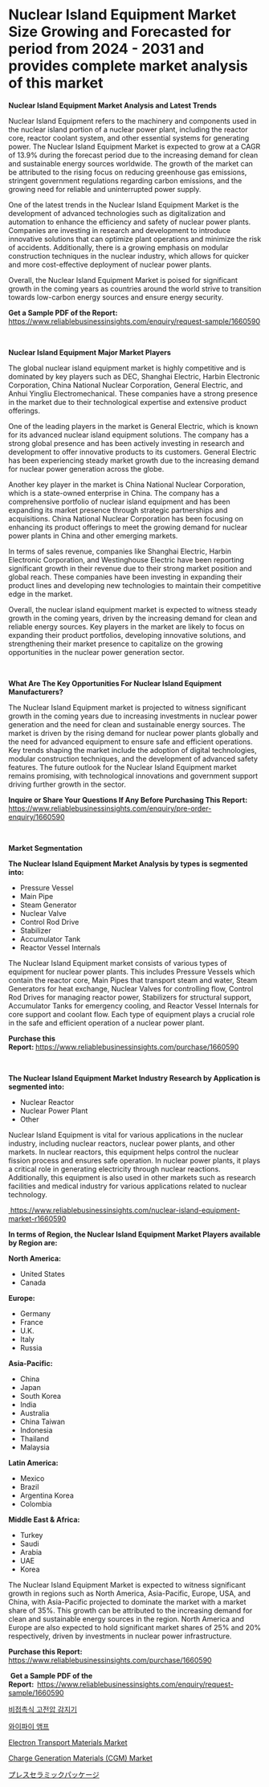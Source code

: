 <p><h1>Nuclear Island Equipment Market Size Growing and Forecasted for period from 2024 - 2031 and provides complete market analysis of this market</h1></p><p><strong>Nuclear Island Equipment Market Analysis and Latest Trends</strong></p>
<p><p>Nuclear Island Equipment refers to the machinery and components used in the nuclear island portion of a nuclear power plant, including the reactor core, reactor coolant system, and other essential systems for generating power. The Nuclear Island Equipment Market is expected to grow at a CAGR of 13.9% during the forecast period due to the increasing demand for clean and sustainable energy sources worldwide. The growth of the market can be attributed to the rising focus on reducing greenhouse gas emissions, stringent government regulations regarding carbon emissions, and the growing need for reliable and uninterrupted power supply.</p><p>One of the latest trends in the Nuclear Island Equipment Market is the development of advanced technologies such as digitalization and automation to enhance the efficiency and safety of nuclear power plants. Companies are investing in research and development to introduce innovative solutions that can optimize plant operations and minimize the risk of accidents. Additionally, there is a growing emphasis on modular construction techniques in the nuclear industry, which allows for quicker and more cost-effective deployment of nuclear power plants.</p><p>Overall, the Nuclear Island Equipment Market is poised for significant growth in the coming years as countries around the world strive to transition towards low-carbon energy sources and ensure energy security.</p></p>
<p><strong>Get a Sample PDF of the Report:&nbsp;</strong> <a href="https://www.reliablebusinessinsights.com/enquiry/request-sample/1660590">https://www.reliablebusinessinsights.com/enquiry/request-sample/1660590</a></p>
<p>&nbsp;</p>
<p><strong>Nuclear Island Equipment Major Market Players</strong></p>
<p><p>The global nuclear island equipment market is highly competitive and is dominated by key players such as DEC, Shanghai Electric, Harbin Electronic Corporation, China National Nuclear Corporation, General Electric, and Anhui Yingliu Electromechanical. These companies have a strong presence in the market due to their technological expertise and extensive product offerings.</p><p>One of the leading players in the market is General Electric, which is known for its advanced nuclear island equipment solutions. The company has a strong global presence and has been actively investing in research and development to offer innovative products to its customers. General Electric has been experiencing steady market growth due to the increasing demand for nuclear power generation across the globe.</p><p>Another key player in the market is China National Nuclear Corporation, which is a state-owned enterprise in China. The company has a comprehensive portfolio of nuclear island equipment and has been expanding its market presence through strategic partnerships and acquisitions. China National Nuclear Corporation has been focusing on enhancing its product offerings to meet the growing demand for nuclear power plants in China and other emerging markets.</p><p>In terms of sales revenue, companies like Shanghai Electric, Harbin Electronic Corporation, and Westinghouse Electric have been reporting significant growth in their revenue due to their strong market position and global reach. These companies have been investing in expanding their product lines and developing new technologies to maintain their competitive edge in the market.</p><p>Overall, the nuclear island equipment market is expected to witness steady growth in the coming years, driven by the increasing demand for clean and reliable energy sources. Key players in the market are likely to focus on expanding their product portfolios, developing innovative solutions, and strengthening their market presence to capitalize on the growing opportunities in the nuclear power generation sector.</p></p>
<p>&nbsp;</p>
<p><strong>What Are The Key Opportunities For Nuclear Island Equipment Manufacturers?</strong></p>
<p><p>The Nuclear Island Equipment market is projected to witness significant growth in the coming years due to increasing investments in nuclear power generation and the need for clean and sustainable energy sources. The market is driven by the rising demand for nuclear power plants globally and the need for advanced equipment to ensure safe and efficient operations. Key trends shaping the market include the adoption of digital technologies, modular construction techniques, and the development of advanced safety features. The future outlook for the Nuclear Island Equipment market remains promising, with technological innovations and government support driving further growth in the sector.</p></p>
<p><strong>Inquire or Share Your Questions If Any Before Purchasing This Report:</strong> <a href="https://www.reliablebusinessinsights.com/enquiry/pre-order-enquiry/1660590">https://www.reliablebusinessinsights.com/enquiry/pre-order-enquiry/1660590</a></p>
<p>&nbsp;</p>
<p><strong>Market Segmentation</strong></p>
<p><strong>The Nuclear Island Equipment Market Analysis by types is segmented into:</strong></p>
<p><ul><li>Pressure Vessel</li><li>Main Pipe</li><li>Steam Generator</li><li>Nuclear Valve</li><li>Control Rod Drive</li><li>Stabilizer</li><li>Accumulator Tank</li><li>Reactor Vessel Internals</li></ul></p>
<p><p>The Nuclear Island Equipment market consists of various types of equipment for nuclear power plants. This includes Pressure Vessels which contain the reactor core, Main Pipes that transport steam and water, Steam Generators for heat exchange, Nuclear Valves for controlling flow, Control Rod Drives for managing reactor power, Stabilizers for structural support, Accumulator Tanks for emergency cooling, and Reactor Vessel Internals for core support and coolant flow. Each type of equipment plays a crucial role in the safe and efficient operation of a nuclear power plant.</p></p>
<p><strong>Purchase this Report:&nbsp;</strong><a href="https://www.reliablebusinessinsights.com/purchase/1660590">https://www.reliablebusinessinsights.com/purchase/1660590</a></p>
<p>&nbsp;</p>
<p><strong>The Nuclear Island Equipment Market Industry Research by Application is segmented into:</strong></p>
<p><ul><li>Nuclear Reactor</li><li>Nuclear Power Plant</li><li>Other</li></ul></p>
<p><p>Nuclear Island Equipment is vital for various applications in the nuclear industry, including nuclear reactors, nuclear power plants, and other markets. In nuclear reactors, this equipment helps control the nuclear fission process and ensures safe operation. In nuclear power plants, it plays a critical role in generating electricity through nuclear reactions. Additionally, this equipment is also used in other markets such as research facilities and medical industry for various applications related to nuclear technology.</p></p>
<p><a href="https://www.reliablebusinessinsights.com/nuclear-island-equipment-market-r1660590">&nbsp;https://www.reliablebusinessinsights.com/nuclear-island-equipment-market-r1660590</a></p>
<p><strong>In terms of Region, the Nuclear Island Equipment Market Players available by Region are:</strong></p>
<p>
    <p> <strong> North America: </strong>
        <ul>
            <li>United States</li>
            <li>Canada</li>
        </ul>
        </p> 
    <p> <strong> Europe: </strong>
        <ul>
            <li>Germany</li>
            <li>France</li>
            <li>U.K.</li>
            <li>Italy</li>
            <li>Russia</li>
        </ul>
        </p> 
    <p> <strong> Asia-Pacific: </strong>
        <ul>
            <li>China</li>
            <li>Japan</li>
            <li>South Korea</li>
            <li>India</li>
            <li>Australia</li>
            <li>China Taiwan</li>
            <li>Indonesia</li>
            <li>Thailand</li>
            <li>Malaysia</li>
        </ul>
        </p> 
    <p> <strong> Latin America: </strong>
        <ul>
            <li>Mexico</li>
            <li>Brazil</li>
            <li>Argentina Korea</li>
            <li>Colombia</li>
        </ul>
        </p> 
    <p> <strong> Middle East & Africa: </strong>
        <ul>
            <li>Turkey</li>
            <li>Saudi</li>
            <li>Arabia</li>
            <li>UAE</li>
            <li>Korea</li>
        </ul>
    </p>
    </p>
<p><p>The Nuclear Island Equipment Market is expected to witness significant growth in regions such as North America, Asia-Pacific, Europe, USA, and China, with Asia-Pacific projected to dominate the market with a market share of 35%. This growth can be attributed to the increasing demand for clean and sustainable energy sources in the region. North America and Europe are also expected to hold significant market shares of 25% and 20% respectively, driven by investments in nuclear power infrastructure.</p></p>
<p><strong>Purchase this Report: </strong><a href="https://www.reliablebusinessinsights.com/purchase/1660590">https://www.reliablebusinessinsights.com/purchase/1660590</a></p>
<p>&nbsp;<strong>Get a Sample PDF of the Report:&nbsp;&nbsp;</strong><a href="https://www.reliablebusinessinsights.com/enquiry/request-sample/1660590">https://www.reliablebusinessinsights.com/enquiry/request-sample/1660590</a></p>
<p><strong></strong></p>
<p><p><a href="https://medium.com/@ethawolf/%EC%A7%80%EC%97%AD%EC%84%B1%EC%9E%A5-%EC%9D%B8%EC%82%AC%EC%9D%B4%ED%8A%B8-%EB%B0%8F-%EB%AF%B8%EB%9E%98-%EC%98%88%EC%B8%A1-2024-2031-%EC%9D%84-%ED%8F%AC%ED%95%A8%ED%95%98%EC%97%AC-%EC%A2%85%EB%A5%98-%EC%9D%91%EC%9A%A9-%EB%B6%84%EC%95%BC-%EC%8B%9C%EC%9E%A5-%ED%94%8C%EB%A0%88%EC%9D%B4%EC%96%B4-%EC%A0%84%EB%9E%B5%EC%97%90-%EB%8C%80%ED%95%9C-%EA%B8%80%EB%A1%9C%EB%B2%8C-%EB%B9%84%EC%A0%91%EC%B4%89-%EA%B3%A0%EC%95%95-%EA%B2%80%EC%B6%9C%EA%B8%B0-%EC%8B%9C%EC%9E%A5-%EB%B6%80%EB%AC%B8-f821b42d9387">비접촉식 고전압 감지기</a></p><p><a href="https://medium.com/@wayae613/%EC%99%80%EC%9D%B4%ED%8C%8C%EC%9D%B4-%EC%A6%9D%ED%8F%AD%EA%B8%B0-%EC%8B%9C%EC%9E%A5-%EB%8F%99%ED%96%A5-%EB%B0%8F-%EB%B6%84%EC%84%9D-%EB%AF%B8%EB%9E%98-%EC%84%B1%EC%9E%A5%EC%9D%84-%EC%9C%84%ED%95%9C-%EA%B8%B0%ED%9A%8C%EC%99%80-%EB%8F%84%EC%A0%84-2024-2031-0f8f114f1dbd">와이파이 앰프</a></p><p><a href="https://github.com/nathandecarvalho/Market-Research-Report-List-3/blob/main/electron-transport-materials-market.md">Electron Transport Materials Market</a></p><p><a href="https://github.com/kosella/Market-Research-Report-List-3/blob/main/charge-generation-materials-cgm-market.md">Charge Generation Materials (CGM) Market</a></p><p><a href="https://medium.com/@kimberlymgra24/2024%E5%B9%B4%E3%81%8B%E3%82%892031%E5%B9%B4%E3%81%BE%E3%81%A7%E3%81%AE%E6%8A%BC%E3%81%97%E3%82%B7%E3%83%AA%E3%83%B3%E3%83%80%E3%83%BC%E5%8C%85%E8%A3%85%E5%B8%82%E5%A0%B4%E3%81%AE%E6%88%90%E9%95%B7%E8%A6%8B%E9%80%9A%E3%81%97%E3%81%AF-%E3%81%AEcagr%E3%81%A7%E6%8E%A8%E5%AE%9A%E3%81%95%E3%82%8C%E3%81%A6%E3%81%8A%E3%82%8A-%E5%B8%82%E5%A0%B4%E3%81%AE%E5%8B%95%E5%90%91%E5%88%86%E6%9E%90%E3%81%AF-%E3%82%A2%E3%83%97%E3%83%AA%E3%82%B1%E3%83%BC%E3%82%B7%E3%83%A7%E3%83%B3-%E5%9C%B0%E5%9F%9F%E3%81%AE%E8%A6%8B%E9%80%9A%E3%81%97-%E5%8F%8E%E7%9B%8A%E3%81%AB%E3%82%88%E3%81%A3%E3%81%A6%E8%A1%8C%E3%82%8F%E3%82%8C%E3%81%A6%E3%81%84%E3%81%BE%E3%81%99-334633f5bd04">プレスセラミックパッケージ</a></p></p>